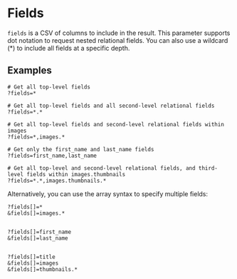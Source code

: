 # Fields

`fields` is a CSV of columns to include in the result. This parameter supports dot notation to request nested relational
fields. You can also use a wildcard (\*) to include all fields at a specific depth.

## Examples

```
# Get all top-level fields
?fields=*

# Get all top-level fields and all second-level relational fields
?fields=*.*

# Get all top-level fields and second-level relational fields within images
?fields=*,images.*

# Get only the first_name and last_name fields
?fields=first_name,last_name

# Get all top-level and second-level relational fields, and third-level fields within images.thumbnails
?fields=*.*,images.thumbnails.*
```

Alternatively, you can use the array syntax to specify multiple fields:

```
?fields[]=*
&fields[]=images.*


?fields[]=first_name
&fields[]=last_name


?fields[]=title
&fields[]=images
&fields[]=thumbnails.*
```
